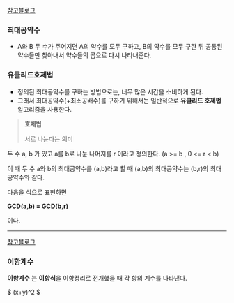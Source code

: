 [참고블로그](https://st-lab.tistory.com/154)

### 최대공약수
- A와 B 두 수가 주어지면 A의 약수를 모두 구하고, B의 약수를 모두 구한 뒤 공통된 약수들만 찾아내서 약수들의 곱으로 다시 나타내준다.

### 유클리드호제법
- 정의된 최대공약수를 구하는 방법으로는, 너무 많은 시간을 소비하게 된다.
- 그래서 최대공약수(+최소공배수)를 구하기 위해서는 일반적으로 **유클리드 호제법** 알고리즘을 사용한다.

> **호제법**
> 
> 서로 나눈다는 의미
 

두 수  a, b 가 있고 a를 b로 나눈 나머지를 r 이라고 정의한다.
(a >= b , 0 <= r < b)

이 때 두 수 a와 b의 최대공약수를 (a,b)라고 할 때 (a,b)의 최대공약수는 (b,r)의 최대공약수와 같다.

다음을 식으로 표현하면

**GCD(a,b) = GCD(b,r)**

이다.

------------------


[참고블로그](https://rh-tn.tistory.com/32)

### 이항계수

**이항계수** 는 **이항식**을 이항정리로 전개했을 때 각 항의 계수를 나타낸다.

$ (x+y)^2 $

